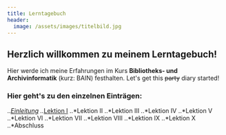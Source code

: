 ```yaml
---
title: Lerntagebuch
header:
  image: /assets/images/titelbild.jpg
---
```


## Herzlich willkommen zu meinem Lerntagebuch!

Hier werde ich meine Erfahrungen im Kurs **Bibliotheks- und Archivinformatik** (kurz: BAIN) festhalten. Let's get this ~~party~~ diary started!

### Hier geht's zu den einzelnen Einträgen: 

..*[Einleitung](_posts/2020-03-20-einfuehrung.md)
..*[Lektion I](_posts/2020-03-28-lektion1.md)
..*Lektion II
..*Lektion III
..*Lektion IV
..*Lektion V
..*Lektion VI
..*Lektion VII
..*Lektion VIII
..*Lektion IX
..*Lektion X
..*Abschluss

